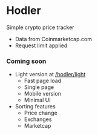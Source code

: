 # Hodler
Simple crypto price tracker
- Data from Coinmarketcap.com
- Request limit applied

### Coming soon
- Light version at [/hodler/light](https://boonsuen.com/hodler/light)
	- Fast page load
	- Single page
	- Mobile version
	- Minimal UI
- Sorting features
	- Price change
	- Exchanges
	- Marketcap
